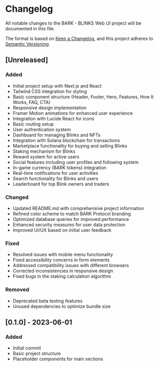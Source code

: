 # Changelog

All notable changes to the BARK - BLINKS Web UI project will be documented in this file.

The format is based on [Keep a Changelog](https://keepachangelog.com/en/1.0.0/),
and this project adheres to [Semantic Versioning](https://semver.org/spec/v2.0.0.html).

## [Unreleased]

### Added
- Initial project setup with Next.js and React
- Tailwind CSS integration for styling
- Basic component structure (Header, Footer, Hero, Features, How It Works, FAQ, CTA)
- Responsive design implementation
- Framer Motion animations for enhanced user experience
- Integration with Lucide React for icons
- Basic routing setup
- User authentication system
- Dashboard for managing Blinks and NFTs
- Integration with Solana blockchain for transactions
- Marketplace functionality for buying and selling Blinks
- Staking mechanism for Blinks
- Reward system for active users
- Social features including user profiles and following system
- In-game currency (BARK tokens) integration
- Real-time notifications for user activities
- Search functionality for Blinks and users
- Leaderboard for top Blink owners and traders

### Changed
- Updated README.md with comprehensive project information
- Refined color scheme to match BARK Protocol branding
- Optimized database queries for improved performance
- Enhanced security measures for user data protection
- Improved UI/UX based on initial user feedback

### Fixed
- Resolved issues with mobile menu functionality
- Fixed accessibility concerns in form elements
- Addressed compatibility issues with different browsers
- Corrected inconsistencies in responsive design
- Fixed bugs in the staking calculation algorithm

### Removed
- Deprecated beta testing features
- Unused dependencies to optimize bundle size

## [0.1.0] - 2023-06-01

### Added
- Initial commit
- Basic project structure
- Placeholder components for main sections